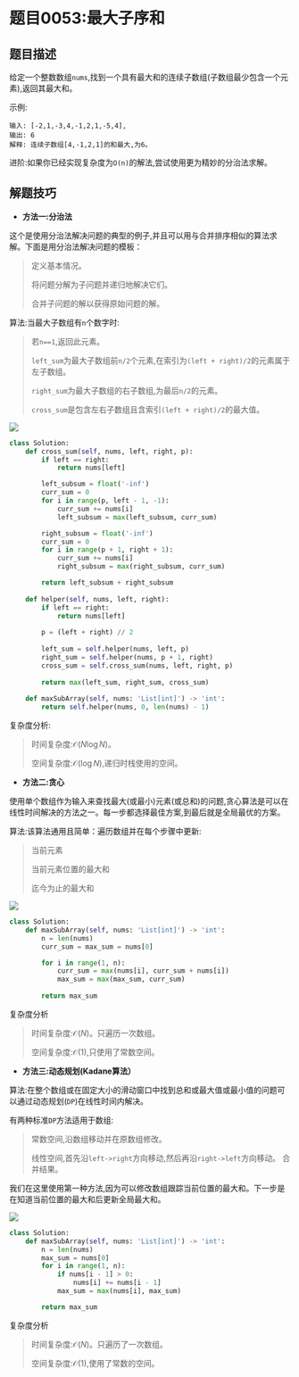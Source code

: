 # 题目0053:最大子序和

## 题目描述

给定一个整数数组`nums`,找到一个具有最大和的连续子数组(子数组最少包含一个元素),返回其最大和。

示例:

```
输入: [-2,1,-3,4,-1,2,1,-5,4],
输出: 6
解释: 连续子数组[4,-1,2,1]的和最大,为6。
```

进阶:如果你已经实现复杂度为`O(n)`的解法,尝试使用更为精妙的分治法求解。

## 解题技巧

* **方法一:分治法**

这个是使用分治法解决问题的典型的例子,并且可以用与合并排序相似的算法求解。下面是用分治法解决问题的模板：

> 定义基本情况。
> 
> 将问题分解为子问题并递归地解决它们。
> 
> 合并子问题的解以获得原始问题的解。

算法:当最大子数组有`n`个数字时:

> 若`n==1`,返回此元素。
> 
> `left_sum`为最大子数组前`n/2`个元素,在索引为`(left + right)/2`的元素属于左子数组。
> 
> `right_sum`为最大子数组的右子数组,为最后`n/2`的元素。
> 
> `cross_sum`是包含左右子数组且含索引`(left + right)/2`的最大值。

![](https://pic.leetcode-cn.com/3aa2128a7ddcf1123454a6e5364792490c5edff62674f3cfd9c81cb7b5e8e522-file_1576478143567)

```python
class Solution:
    def cross_sum(self, nums, left, right, p): 
        if left == right:
            return nums[left]

        left_subsum = float('-inf')
        curr_sum = 0
        for i in range(p, left - 1, -1):
            curr_sum += nums[i]
            left_subsum = max(left_subsum, curr_sum)

        right_subsum = float('-inf')
        curr_sum = 0
        for i in range(p + 1, right + 1):
            curr_sum += nums[i]
            right_subsum = max(right_subsum, curr_sum)

        return left_subsum + right_subsum   
    
    def helper(self, nums, left, right): 
        if left == right:
            return nums[left]
        
        p = (left + right) // 2
        
        left_sum = self.helper(nums, left, p)
        right_sum = self.helper(nums, p + 1, right)
        cross_sum = self.cross_sum(nums, left, right, p)
        
        return max(left_sum, right_sum, cross_sum)
        
    def maxSubArray(self, nums: 'List[int]') -> 'int':
        return self.helper(nums, 0, len(nums) - 1)
```

复杂度分析:

> 时间复杂度:$\mathcal{O}(N \log N)$。
> 
> 空间复杂度:$\mathcal{O}(\log N)$,递归时栈使用的空间。

* **方法二:贪心**

使用单个数组作为输入来查找最大(或最小)元素(或总和)的问题,贪心算法是可以在线性时间解决的方法之一。每一步都选择最佳方案,到最后就是全局最优的方案。

算法:该算法通用且简单：遍历数组并在每个步骤中更新:

> 当前元素
> 
> 当前元素位置的最大和
> 
> 迄今为止的最大和

![](https://pic.leetcode-cn.com/19a5e92ccddfcb29d709541d879a4035cd78f263adf19a74343b9ea464fb8d45-file_1576478143577)

```python
class Solution:
    def maxSubArray(self, nums: 'List[int]') -> 'int':
        n = len(nums)
        curr_sum = max_sum = nums[0]

        for i in range(1, n):
            curr_sum = max(nums[i], curr_sum + nums[i])
            max_sum = max(max_sum, curr_sum)
            
        return max_sum
```

复杂度分析

> 时间复杂度:$\mathcal{O}(N)$。只遍历一次数组。
> 
> 空间复杂度:$\mathcal{O}(1)$,只使用了常数空间。

* **方法三:动态规划(Kadane算法）**

算法:在整个数组或在固定大小的滑动窗口中找到总和或最大值或最小值的问题可以通过动态规划(`DP`)在线性时间内解决。

有两种标准`DP`方法适用于数组:

> 常数空间,沿数组移动并在原数组修改。
> 
> 线性空间,首先沿`left->right`方向移动,然后再沿`right->left`方向移动。 合并结果。

我们在这里使用第一种方法,因为可以修改数组跟踪当前位置的最大和。下一步是在知道当前位置的最大和后更新全局最大和。

![](http://pic.leetcode-cn.com/e6ca21377d5533204c3149e0b5cdcc146ada4efe1ed2294b3e0615cdb4754853-file_1576478143560)

```python
class Solution:
    def maxSubArray(self, nums: 'List[int]') -> 'int':
        n = len(nums)
        max_sum = nums[0]
        for i in range(1, n):
            if nums[i - 1] > 0:
                nums[i] += nums[i - 1] 
            max_sum = max(nums[i], max_sum)

        return max_sum
```

复杂度分析

> 时间复杂度:$\mathcal{O}(N)$。只遍历了一次数组。
> 
> 空间复杂度:$\mathcal{O}(1)$,使用了常数的空间。